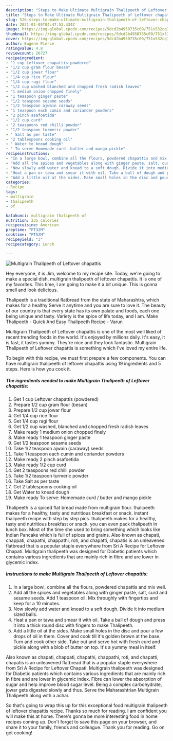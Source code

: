 ```yaml
---
description: "Steps to Make Ultimate Multigrain Thalipeeth of Leftover chapattis"
title: "Steps to Make Ultimate Multigrain Thalipeeth of Leftover chapattis"
slug: 526-steps-to-make-ultimate-multigrain-thalipeeth-of-leftover-chapattis
date: 2021-01-05T04:47:53.434Z
image: https://img-global.cpcdn.com/recipes/5dcd2b4950735c09/751x532cq70/multigrain-thalipeeth-of-leftover-chapattis-recipe-main-photo.jpg
thumbnail: https://img-global.cpcdn.com/recipes/5dcd2b4950735c09/751x532cq70/multigrain-thalipeeth-of-leftover-chapattis-recipe-main-photo.jpg
cover: https://img-global.cpcdn.com/recipes/5dcd2b4950735c09/751x532cq70/multigrain-thalipeeth-of-leftover-chapattis-recipe-main-photo.jpg
author: Eugene Pierce
ratingvalue: 4.8
reviewcount: 26727
recipeingredient:
- "1 cup Leftover chapattis powdered"
- "1/2 cup gram flour besan"
- "1/2 cup jowar flour"
- "1/4 cup rice flour"
- "1/4 cup ragi flour"
- "1/2 cup washed blanched and chopped fresh radish leaves"
- "1 medium onion chopped finely"
- "1 teaspoon ginger paste"
- "1/2 teaspoon sesame seeds"
- "1/2 teaspoon ajwain caraway seeds"
- "1 teaspoon each cumin and coriander powders"
- "2 pinch asafoetida"
- "1/2 cup curd"
- "2 teaspoons red chilli powder"
- "1/2 teaspoon turmeric powder"
- " Salt as per taste"
- "2 tablespoons cooking oil"
- " Water to knead dough"
- " To serve Homemade curd  butter and mango pickle"
recipeinstructions:
- "In a large bowl, combine all the flours, powdered chapattis and mix well."
- "Add all the spices and vegetables along with ginger paste, salt, curd and sesame seeds. Add 1 teaspoon oil. Mix throughly with fingertips and keep for a 10 minutes."
- "Now slowly add water and knead to a soft dough. Divide it into medium sized balls."
- "Heat a pan or tawa and smear it with oil. Take a ball of dough and press it into a thick round disc with fingers to make Thalipeeth."
- "Add a little oil at the sides. Make small holes in the disc and pour a few drops of oil in them. Cover and cook till it&#39;s golden brown at the base. Turn and cook other side. Take out and serve hot with fresh curd and pickle along with a blob of butter on top. It&#39;s a yummy meal in itself."
categories:
- Recipe
tags:
- multigrain
- thalipeeth
- of

katakunci: multigrain thalipeeth of 
nutrition: 235 calories
recipecuisine: American
preptime: "PT32M"
cooktime: "PT52M"
recipeyield: "3"
recipecategory: Lunch

---
```



![Multigrain Thalipeeth of Leftover chapattis](https://img-global.cpcdn.com/recipes/5dcd2b4950735c09/751x532cq70/multigrain-thalipeeth-of-leftover-chapattis-recipe-main-photo.jpg)

Hey everyone, it is Jim, welcome to my recipe site. Today, we're going to make a special dish, multigrain thalipeeth of leftover chapattis. It is one of my favorites. This time, I am going to make it a bit unique. This is gonna smell and look delicious.

Thalipeeth is a traditional flatbread from the state of Maharashtra, which makes for a healthy Serve it anytime and you are sure to love it. The beauty of our country is that every state has its own palate and foods, each one being unique and tasty. Variety is the spice of life today, and I am. Make Thalipeeth - Quick And Easy Thalipeeth Recipe - Varun

Multigrain Thalipeeth of Leftover chapattis is one of the most well liked of recent trending foods in the world. It's enjoyed by millions daily. It's easy, it is fast, it tastes yummy. They're nice and they look fantastic. Multigrain Thalipeeth of Leftover chapattis is something which I've loved my entire life.


To begin with this recipe, we must first prepare a few components. You can have multigrain thalipeeth of leftover chapattis using 19 ingredients and 5 steps. Here is how you cook it.

<!--inarticleads1-->

##### The ingredients needed to make Multigrain Thalipeeth of Leftover chapattis:

1. Get 1 cup Leftover chapattis (powdered)
1. Prepare 1/2 cup gram flour (besan)
1. Prepare 1/2 cup jowar flour
1. Get 1/4 cup rice flour
1. Get 1/4 cup ragi flour
1. Get 1/2 cup washed, blanched and chopped fresh radish leaves
1. Make ready 1 medium onion chopped finely
1. Make ready 1 teaspoon ginger paste
1. Get 1/2 teaspoon sesame seeds
1. Take 1/2 teaspoon ajwain (caraway) seeds
1. Take 1 teaspoon each cumin and coriander powders
1. Make ready 2 pinch asafoetida
1. Make ready 1/2 cup curd
1. Get 2 teaspoons red chilli powder
1. Take 1/2 teaspoon turmeric powder
1. Take  Salt as per taste
1. Get 2 tablespoons cooking oil
1. Get  Water to knead dough
1. Make ready  To serve: Homemade curd / butter and mango pickle


Thalipeeth is a spiced flat bread made from multigrain flour. thalipeeth makes for a healthy, tasty and nutritious breakfast or snack. instant thalipeeth recipe with step by step pics. thalipeeth makes for a healthy, tasty and nutritious breakfast or snack. you can even pack thalipeeth in lunch box. Most of the time she used to bring something which looks like Indian Pancake which is full of spices and grains. Also known as chapati, chappati, chapathi, chappathi, roti, and chapatti, chapatis is an unleavened flatbread that is a popular staple everywhere from Sri A Recipe for Leftover Chapati. Multigrain thalipeeth was designed for Diabetic patients which contains various ingredients that are mainly rich in fibre and are lower in glycemic index. 

<!--inarticleads2-->

##### Instructions to make Multigrain Thalipeeth of Leftover chapattis:

1. In a large bowl, combine all the flours, powdered chapattis and mix well.
1. Add all the spices and vegetables along with ginger paste, salt, curd and sesame seeds. Add 1 teaspoon oil. Mix throughly with fingertips and keep for a 10 minutes.
1. Now slowly add water and knead to a soft dough. Divide it into medium sized balls.
1. Heat a pan or tawa and smear it with oil. Take a ball of dough and press it into a thick round disc with fingers to make Thalipeeth.
1. Add a little oil at the sides. Make small holes in the disc and pour a few drops of oil in them. Cover and cook till it&#39;s golden brown at the base. Turn and cook other side. Take out and serve hot with fresh curd and pickle along with a blob of butter on top. It&#39;s a yummy meal in itself.


Also known as chapati, chappati, chapathi, chappathi, roti, and chapatti, chapatis is an unleavened flatbread that is a popular staple everywhere from Sri A Recipe for Leftover Chapati. Multigrain thalipeeth was designed for Diabetic patients which contains various ingredients that are mainly rich in fibre and are lower in glycemic index. Fibre can lower the absorption of sugar and help improve blood sugar level. Being a complex carbohydrate, jowar gets digested slowly and thus. Serve the Maharashtrian Multigrain Thalipeeth along with a achar. 

So that's going to wrap this up for this exceptional food multigrain thalipeeth of leftover chapattis recipe. Thanks so much for reading. I am confident you will make this at home. There's gonna be more interesting food in home recipes coming up. Don't forget to save this page on your browser, and share it to your family, friends and colleague. Thank you for reading. Go on get cooking!

